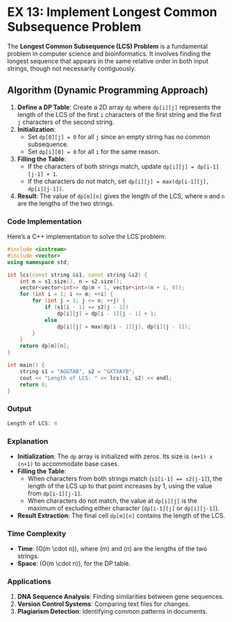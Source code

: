 # EX 13: Implement Longest Common Subsequence Problem

The **Longest Common Subsequence (LCS) Problem** is a fundamental problem in computer science and bioinformatics. It involves finding the longest sequence that appears in the same relative order in both input strings, though not necessarily contiguously.

## Algorithm (Dynamic Programming Approach)

1. **Define a DP Table**: Create a 2D array `dp` where `dp[i][j]` represents the length of the LCS of the first `i` characters of the first string and the first `j` characters of the second string.
2. **Initialization**:
   - Set `dp[0][j] = 0` for all `j` since an empty string has no common subsequence.
   - Set `dp[i][0] = 0` for all `i` for the same reason.
3. **Filling the Table**:
   - If the characters of both strings match, update `dp[i][j] = dp[i-1][j-1] + 1`.
   - If the characters do not match, set `dp[i][j] = max(dp[i-1][j], dp[i][j-1])`.
4. **Result**: The value of `dp[m][n]` gives the length of the LCS, where `m` and `n` are the lengths of the two strings.

### Code Implementation

Here’s a C++ implementation to solve the LCS problem:

```cpp
#include <iostream>
#include <vector>
using namespace std;

int lcs(const string &s1, const string &s2) {
    int m = s1.size(), n = s2.size();
    vector<vector<int>> dp(m + 1, vector<int>(n + 1, 0));
    for (int i = 1; i <= m; ++i) {
        for (int j = 1; j <= n; ++j) {
            if (s1[i - 1] == s2[j - 1])
                dp[i][j] = dp[i - 1][j - 1] + 1;
            else
                dp[i][j] = max(dp[i - 1][j], dp[i][j - 1]);
        }
    }
    return dp[m][n];
}

int main() {
    string s1 = "AGGTAB", s2 = "GXTXAYB";
    cout << "Length of LCS: " << lcs(s1, s2) << endl;
    return 0;
}
```

### Output

```powershell
Length of LCS: 4
```

### Explanation

- **Initialization**: The `dp` array is initialized with zeros. Its size is `(m+1) x (n+1)` to accommodate base cases.
- **Filling the Table**:
  - When characters from both strings match (`s1[i-1] == s2[j-1]`), the length of the LCS up to that point increases by 1, using the value from `dp[i-1][j-1]`.
  - When characters do not match, the value at `dp[i][j]` is the maximum of excluding either character (`dp[i-1][j]` or `dp[i][j-1]`).
- **Result Extraction**: The final cell `dp[m][n]` contains the length of the LCS.

### Time Complexity

- **Time**: \(O(m \cdot n)\), where \(m\) and \(n\) are the lengths of the two strings.
- **Space**: \(O(m \cdot n)\), for the DP table.

### Applications

1. **DNA Sequence Analysis**: Finding similarities between gene sequences.
2. **Version Control Systems**: Comparing text files for changes.
3. **Plagiarism Detection**: Identifying common patterns in documents.
